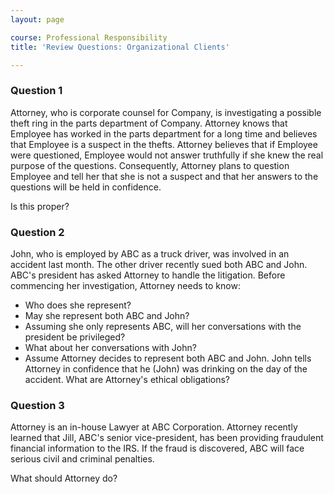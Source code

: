 ```yaml
---
layout: page

course: Professional Responsibility
title: 'Review Questions: Organizational Clients'

---
```


### Question 1

Attorney, who is corporate counsel for Company, is investigating a possible theft ring in the parts department of Company. Attorney knows that Employee has worked in the parts department for a long time and believes that Employee is a suspect in the thefts. Attorney believes that if Employee were questioned, Employee would not answer truthfully if she knew the real purpose of the questions. Consequently, Attorney plans to question Employee and tell her that she is not a suspect and that her answers to the questions will be held in confidence. 

Is this proper?

### Question 2

John, who is employed by ABC as a truck driver, was involved in an accident last month. The other driver recently sued both ABC and John. ABC's president has asked Attorney to handle the litigation. Before commencing her investigation, Attorney needs to know:
	
-  Who does she represent?	
-  May she represent both ABC and John?
-  Assuming she only represents ABC, will her conversations with the president be privileged?
-  What about her conversations with John?
-  Assume Attorney decides to represent both ABC and John. John tells Attorney in confidence that he (John) was drinking on the day of the accident. What are Attorney's ethical obligations?

### Question 3

Attorney is an in-house Lawyer at ABC Corporation. Attorney recently learned that Jill, ABC's senior vice-president, has been providing fraudulent financial information to the IRS. If the fraud is discovered, ABC will face serious civil and criminal penalties. 

What should Attorney do?
